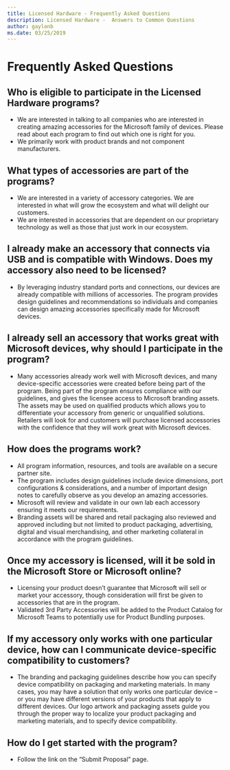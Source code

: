 ```yaml
---
title: Licensed Hardware - Frequently Asked Questions
description: Licensed Hardware -  Answers to Common Questions
author: gaylonb
ms.date: 03/25/2019
---
```


# Frequently Asked Questions

## Who is eligible to participate in the Licensed Hardware programs? 
- We are interested in talking to all companies who are interested in creating amazing accessories for the Microsoft family of devices. Please read about each program to find out which one is right for you.
- We primarily work with product brands and not component manufacturers.

## What types of accessories are part of the programs?
- We are interested in a variety of accessory categories. We are interested in what will grow the ecosystem and what will delight our customers.
- We are interested in accessories that are dependent on our proprietary technology as well as those that just work in our ecosystem.

## I already make an accessory that connects via USB and is compatible with Windows. Does my accessory also need to be licensed? 
- By leveraging industry standard ports and connections, our devices are already compatible with millions of accessories. The program provides design guidelines and recommendations so individuals and companies can design amazing accessories specifically made for Microsoft devices.

## I already sell an accessory that works great with Microsoft devices, why should I participate in the program? 
- Many accessories already work well with Microsoft devices, and many device-specific accessories were created before being part of the program. Being part of the program ensures compliance with our guidelines, and gives the licensee access to Microsoft branding assets.  The assets may be used on qualified products which allows you to differentiate your accessory from generic or unqualified solutions. Retailers will look for and customers will purchase licensed accessories with the confidence that they will work great with Microsoft devices. 

## How does the programs work?
- All program information, resources, and tools are available on a secure partner site. 
- The program includes design guidelines include device dimensions, port configurations & considerations, and a number of important design notes to carefully observe as you develop an amazing accessories. 
- Microsoft will review and validate in our own lab each accessory ensuring it meets our requirements.  
- Branding assets will be shared and retail packaging also reviewed and approved including but not limited to product packaging, advertising, digital and visual merchandising, and other marketing collateral in accordance with the program guidelines. 

## Once my accessory is licensed, will it be sold in the Microsoft Store or Microsoft online? 
- Licensing your product doesn’t guarantee that Microsoft will sell or market your accessory, though consideration will first be given to accessories that are in the program.
- Validated 3rd Party Accessories will be added to the Product Catalog for Microsoft Teams to potentially use for Product Bundling purposes.

## If my accessory only works with one particular device, how can I communicate device-specific compatibility to customers? 
- The branding and packaging guidelines describe how you can specify device compatibility on packaging and marketing materials. In many cases, you may have a solution that only works one particular device – or you may have different versions of your products that apply to different devices. Our logo artwork and packaging assets guide you through the proper way to localize your product packaging and marketing materials, and to specify device compatibility. 

## How do I get started with the program? 
- Follow the link on the “Submit Proposal” page. 
